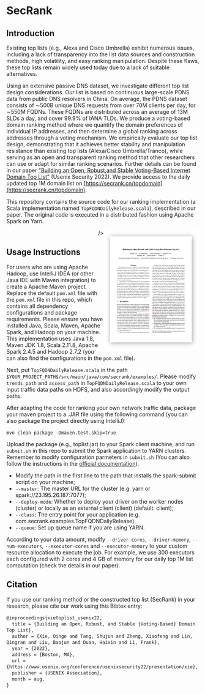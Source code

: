 # SecRank
## Introduction


<p>Existing top lists (e.g., Alexa and Cisco Umbrella) exhibit numerous issues, including a lack of transparency into the list data sources and construction methods, high volatility, and easy ranking manipulation. Despite these flaws, these top lists remain widely used today due to a lack of suitable alternatives.</p>

Using an extensive passive DNS dataset, we investigate different top list design considerations. Our list is based on continuous large-scale PDNS data from public DNS resolvers in China. On average, the PDNS dataset consists of ∼500B unique DNS requests from over 70M clients per day, for ∼550M FQDNs. These FQDNs are distributed across an average of 13M SLDs a day, and cover 99.9% of IANA TLDs. We produce a voting-based domain ranking method where we quantify the domain preferences of individual IP addresses, and then determine a global ranking across addresses through a voting mechanism. We empirically evaluate our top list design, demonstrating that it achieves better stability and manipulation resistance than existing top lists (Alexa/Cisco Umbrella/Tranco), while serving as an open and transparent ranking method that other researchers can use or adapt for similar ranking scenarios. Further details can be found in our paper ["Building an Open, Robust,and Stable Voting-Based Internet Domain Top List"](https://www.usenix.org/conference/usenixsecurity22/presentation/xie) (Usenix Security 2022). We provide access to the daily updated top 1M domain list on [https://secrank.cn/topdomain](https://secrank.cn/topdomain). 

  
  
This repository contains the source code for our ranking implementation (a Scala implementation named `TopFQDNDailyRelease.scala`), described in our paper. The original code is executed in a distributed fashion using Apache Spark on Yarn. 
<p align="right">
<img title="" src="image/paper.png" align="right" width="250" <a href="https://www.usenix.org/system/files/sec22fall_xie.pdf"/>
/>
  </p>

## Usage Instructions

For users who are using Apache Hadoop, use IntelliJ IDEA (or other Java IDE with Maven integration) to create a Apache Maven project. Replace the default `pom.xml` file with the `pom.xml` file in this repo, which contains all dependency configurations and package requirements. Please ensure you have installed Java, Scala, Maven, Apache Spark, and Hadoop on your machine. This implementation uses Java 1.8, Maven JDK 1.8, Scala 2.11.8, Apache Spark 2.4.5 and Hadoop 2.7.2 (you can also find the configurations in the `pom.xml` file).

  
Next, put `TopFQDNDailyRelease.scala` in the path `$YOUR_PROJECT_PATH$/src/main/java/com/secrank/examples/`. Please modify `trends_path` and `access_path` in `TopFQDNDailyRelease.scala` to your own input traffic data paths on HDFS, and also accordingly modify the output paths.
  
After adapting the code for ranking your own network traffic data, package your maven project to a .JAR file using the following command (you can also package the project directly using IntelliJ):
```
mvn clean package -Dmaven.test.skip=true
```
Upload the package (e.g., toplist.jar) to your Spark client machine, and run `submit.sh` in this repo to submit the Spark application to YARN clusters. Remember to modify configuration parmeters in `submit.sh` (You can also follow the instructions in the [official documentation](https://spark.apache.org/docs/latest/submitting-applications.html)).
  
  - Modify the path in the first line to the path that installs the spark-submit script on your machine;
  - `--master`: The master URL for the cluster (e.g. yarn or spark://23.195.26.187:7077);
  - `--deploy-mode`: Whether to deploy your driver on the worker nodes (cluster) or locally as an external client (client) (default: client);
  - `--class`: The entry point for your application (e.g. com.secrank.examples.TopFQDNDailyRelease).
  - `--queue`: Set up queue name if you are using YARN.

According to your data amount, modify `--driver-cores`, `--driver-memory`, `--num-executors`, `--executor-cores` and `--executor-memory` to your custom resource allocation to execute the job. For example, we use 300 executors each configured with 2 cores and 4 GB of memory for our daily top 1M list computation (check the details in our paper).


## Citation

If you use our ranking method or the constructed top list (SecRank) in your research, please cite our work using this Bibtex entry:
```
@inproceedings{xietoplist_usenix22,
  title = {Building an Open, Robust, and Stable {Voting-Based} Domain Top List},
  author = {Xie, Qinge and Tang, Shujun and Zheng, Xiaofeng and Lin, Qingran and Liu, Baojun and Duan, Haixin and Li, Frank},
  year = {2022},
  address = {Boston, MA},
  url = {https://www.usenix.org/conference/usenixsecurity22/presentation/xie},
  publisher = {USENIX Association},
  month = aug,
}
```
